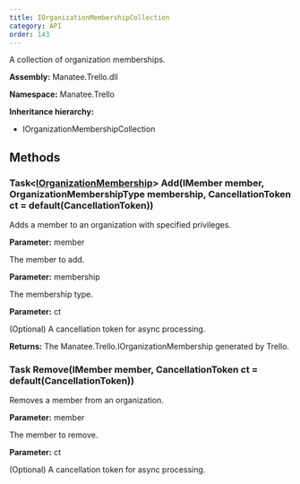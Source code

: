 ```yaml
---
title: IOrganizationMembershipCollection
category: API
order: 143
---
```


A collection of organization memberships.

**Assembly:** Manatee.Trello.dll

**Namespace:** Manatee.Trello

**Inheritance hierarchy:**

- IOrganizationMembershipCollection

## Methods

### Task&lt;[IOrganizationMembership](../IOrganizationMembership#iorganizationmembership)&gt; Add(IMember member, OrganizationMembershipType membership, CancellationToken ct = default(CancellationToken))

Adds a member to an organization with specified privileges.

**Parameter:** member

The member to add.

**Parameter:** membership

The membership type.

**Parameter:** ct

(Optional) A cancellation token for async processing.

**Returns:** The Manatee.Trello.IOrganizationMembership generated by Trello.

### Task Remove(IMember member, CancellationToken ct = default(CancellationToken))

Removes a member from an organization.

**Parameter:** member

The member to remove.

**Parameter:** ct

(Optional) A cancellation token for async processing.

